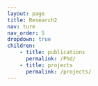 ```yaml
---
layout: page
title: Research2
nav: ture
nav_order: 5
dropdown: true
children: 
    - title: publications
      permalink: /Phd/
    - title: projects
      permalink: /projects/
---
```

